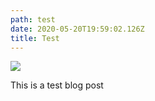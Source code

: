 ```yaml
---
path: test
date: 2020-05-20T19:59:02.126Z
title: Test
---
```

![](/assets/223034cf-86d4-4473-b86b-8e903c39fa0e.jpeg)



This is a test blog post
